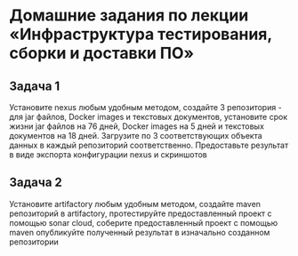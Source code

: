 # Домашние задания по лекции «Инфраструктура тестирования, сборки и доставки ПО»

## Задача 1 

Установите nexus любым удобным методом, создайте 3 репозитория - для jar файлов, Docker images и текстовых документов, установите срок жизни jar файлов на 76 дней, Docker images на 5 дней и текстовых документов на 18 дней. Загрузите по 3 соответствующих объекта данных в каждый репозиторий соответственно. Предоставьте результат в виде экспорта конфигурации nexus и скриншотов


## Задача 2 

Установите artifactory любым удобным методом, создайте maven репозиторий в artifactory, протестируйте предоставленный проект с помощью sonar cloud, соберите предоставленный проект с помощью maven опубликуйте полученный результат в изначально созданном репозитории
